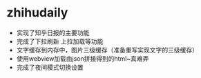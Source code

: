 # zhihudaily
* 实现了知乎日报的主要功能
* 完成了下拉刷新 上拉加载等功能
* 文字缓存到内存中，图片三级缓存（准备重写实现文字的三级缓存）
* 使用webview加载由json拼接得到的html~真难弄
* 完成了夜间模式切换设置
